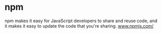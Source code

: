 # npm

npm makes it easy for JavaScript developers to share and reuse code, and it makes it easy to update the code that you're sharing. www.npmjs.com/